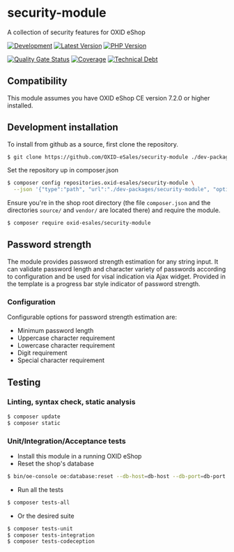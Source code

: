 # security-module
A collection of security features for OXID eShop

[![Development](https://github.com/OXID-eSales/security-module/actions/workflows/trigger.yaml/badge.svg?branch=b-7.2.x)](https://github.com/OXID-eSales/security-module/actions/workflows/trigger.yaml)
[![Latest Version](https://img.shields.io/packagist/v/OXID-eSales/security-module?logo=composer&label=latest&include_prereleases&color=orange)](https://packagist.org/packages/oxid-esales/security-module)
[![PHP Version](https://img.shields.io/packagist/php-v/oxid-esales/security-module)](https://github.com/oxid-esales/security-module)

[![Quality Gate Status](https://sonarcloud.io/api/project_badges/measure?project=OXID-eSales_security-module&metric=alert_status)](https://sonarcloud.io/dashboard?id=OXID-eSales_security-module)
[![Coverage](https://sonarcloud.io/api/project_badges/measure?project=OXID-eSales_security-module&metric=coverage)](https://sonarcloud.io/dashboard?id=OXID-eSales_security-module)
[![Technical Debt](https://sonarcloud.io/api/project_badges/measure?project=OXID-eSales_security-module&metric=sqale_index)](https://sonarcloud.io/dashboard?id=OXID-eSales_security-module)

## Compatibility

This module assumes you have OXID eShop CE version 7.2.0 or higher installed.

## Development installation

To install from github as a source, first clone the repository.

```bash
$ git clone https://github.com/OXID-eSales/security-module ./dev-packages/security-module
```
Set the repository up in composer.json

```bash
$ composer config repositories.oxid-esales/security-module \
  --json '{"type":"path", "url":"./dev-packages/security-module", "options": {"symlink": true}}'
```

Ensure you're in the shop root directory (the file `composer.json` and the directories `source/` and `vendor/` are located there) and require the module.

```bash
$ composer require oxid-esales/security-module
```

## Password strength

The module provides password strength estimation for any string input.
It can validate password length and character variety of passwords according
to configuration and be used for visal indication via Ajax widget. Provided in
the template is a progress bar style indicator of password strength.

### Configuration

Configurable options for password strength estimation are:
- Minimum password length
- Uppercase character requirement
- Lowercase character requirement
- Digit requirement
- Special character requirement

## Testing
### Linting, syntax check, static analysis

```bash
$ composer update
$ composer static
```

### Unit/Integration/Acceptance tests

- Install this module in a running OXID eShop
- Reset the shop's database

```bash
$ bin/oe-console oe:database:reset --db-host=db-host --db-port=db-port --db-name=db-name --db-user=db-user --db-password=db-password --force
```

- Run all the tests

```bash
$ composer tests-all
```

- Or the desired suite

```bash
$ composer tests-unit
$ composer tests-integration
$ composer tests-codeception
```
